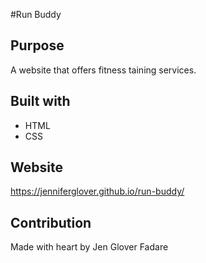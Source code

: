 #Run Buddy

## Purpose
A website that offers fitness taining services.

## Built with
* HTML
* CSS

## Website
https://jenniferglover.github.io/run-buddy/

## Contribution
Made with heart by Jen Glover Fadare